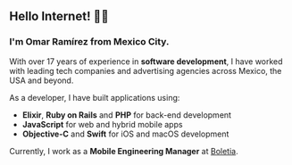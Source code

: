 ## Hello Internet! 🖖🏽

### I'm Omar Ramírez from Mexico City.

With over 17 years of experience in **software development**, I have worked with leading tech companies and advertising agencies across Mexico, the USA and beyond.

As a developer, I have built applications using:

- **Elixir**, **Ruby on Rails** and **PHP** for back-end development
- **JavaScript** for web and hybrid mobile apps
- **Objective-C** and **Swift** for iOS and macOS development

Currently, I work as a **Mobile Engineering Manager** at [Boletia](https://github.com/boletia).